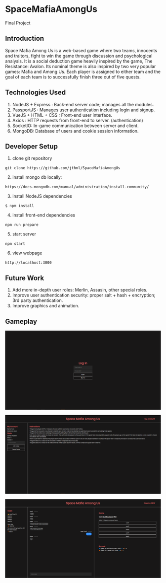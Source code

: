 # SpaceMafiaAmongUs
Final Project

## Introduction
Space Mafia Among Us is a web-based game where two teams, innocents and traitors, fight to win the game through discussion and psychological analysis. It is a social deduction game heavily inspired by the game, The Resistance: Avalon. Its nominal theme is also inspired by two very popular games: Mafia and Among Us. Each player is assigned to either team and the goal of each team is to successfully finish three out of five quests.

## Technologies Used

1. NodeJS + Express : Back-end server code; manages all the modules.
2. PassportJS : Manages user authentication including login and signup.
3. VueJS + HTML + CSS : Front-end user interface.
4. Axios : HTTP requests from front-end to server. (authentication)
5. SocketIO: In-game communication between server and client.
6. MongoDB: Database of users and cookie session information.

## Developer Setup
1. clone git repository

``` 
git clone https://github.com/jthnl/SpaceMafiaAmongUs 
```
2. install mongo db locally:

```
https://docs.mongodb.com/manual/administration/install-community/
```
3. install NodeJS dependencies
```
$ npm install
```
4.  install front-end dependencies
```
npm run prepare
```
5. start server
``` 
npm start
```
6. view webpage
```
http://localhost:3000
```

## Future Work
1. Add more in-depth user roles: Merlin, Assasin, other special roles.
2. Improve user authentication security: proper salt + hash + encryption; 3rd party authentication.
3. Improve graphics and animation.

## Gameplay
![Gameplay](/photos/Login.png)


![Gameplay](/photos/Account.png)


![Gameplay](/photos/gameplay.png)
